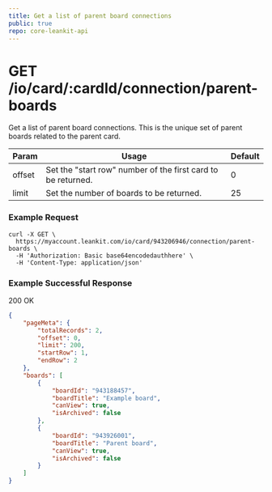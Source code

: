 ```yaml
---
title: Get a list of parent board connections
public: true
repo: core-leankit-api
---
```

# GET /io/card/:cardId/connection/parent-boards
Get a list of parent board connections. This is the unique set of parent boards related to the parent card.

|Param|Usage|Default|
|-----|-----|-------|
|offset|Set the "start row" number of the first card to be returned.|0|
|limit|Set the number of boards to be returned.|25|

### Example Request
```shell
curl -X GET \
  https://myaccount.leankit.com/io/card/943206946/connection/parent-boards \
  -H 'Authorization: Basic base64encodedauthhere' \
  -H 'Content-Type: application/json'
```

### Example Successful Response
200 OK
```json
{
    "pageMeta": {
        "totalRecords": 2,
        "offset": 0,
        "limit": 200,
        "startRow": 1,
        "endRow": 2
    },
    "boards": [
        {
            "boardId": "943188457",
            "boardTitle": "Example board",
            "canView": true,
            "isArchived": false
        },
        {
            "boardId": "943926001",
            "boardTitle": "Parent board",
            "canView": true,
            "isArchived": false
        }
    ]
}
```
